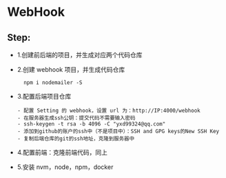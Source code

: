 # WebHook

## Step:

- 1.创建前后端的项目，并生成对应两个代码仓库
- 2.创建 webhook 项目，并生成代码仓库
  ```
    npm i nodemailer -S
  ```
- 3.配置后端项目仓库

  ```
  - 配置 Setting 的 webhook，设置 url 为：http://IP:4000/webhook
  - 在服务器生成ssh公钥：提交代码不需要输入密码
  - ssh-keygen -t rsa -b 4096 -C "yxd99324@qq.com"
  - 添加到github的账户的ssh中（不是项目中）：SSH and GPG keys的New SSH Key
  - 复制后端仓库的git的ssh地址，克隆到服务器中
  ```

- 4.配置前端：克隆前端代码，同上
- 5.安装 nvm，node，npm，docker

